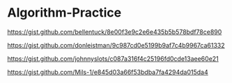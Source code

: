 # Algorithm-Practice
https://gist.github.com/bellentuck/8e00f3e9c2e6e435b5b578bdf78ce890

https://gist.github.com/donleistman/9c987cd0e5199b9af7c4b9967ca61332

https://gist.github.com/johnnyslots/c087a316f4c25196fd0cde13aee60e21

https://gist.github.com/Mils-1/e845d03a66f53bdba7fa4294da015da4
